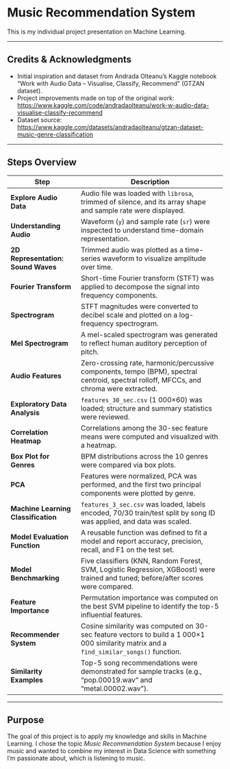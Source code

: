 # Music Recommendation System

This is my individual project presentation on Machine Learning.

---

## Credits & Acknowledgments

- Initial inspiration and dataset from Andrada Olteanu’s Kaggle notebook “Work with Audio Data – Visualise, Classify, Recommend” (GTZAN dataset).  
- Project improvements made on top of the original work:  
  https://www.kaggle.com/code/andradaolteanu/work-w-audio-data-visualise-classify-recommend  
- Dataset source:  
  https://www.kaggle.com/datasets/andradaolteanu/gtzan-dataset-music-genre-classification

---

## Steps Overview

| Step                                             | Description                                                                                                                         |
| ------------------------------------------------ | ----------------------------------------------------------------------------------------------------------------------------------- |
| **Explore Audio Data**                           | Audio file was loaded with `librosa`, trimmed of silence, and its array shape and sample rate were displayed.                      |
| **Understanding Audio**                          | Waveform (`y`) and sample rate (`sr`) were inspected to understand time-domain representation.                                      |
| **2D Representation: Sound Waves**               | Trimmed audio was plotted as a time-series waveform to visualize amplitude over time.                                               |
| **Fourier Transform**                            | Short-time Fourier transform (STFT) was applied to decompose the signal into frequency components.                                 |
| **Spectrogram**                                  | STFT magnitudes were converted to decibel scale and plotted on a log-frequency spectrogram.                                        |
| **Mel Spectrogram**                              | A mel-scaled spectrogram was generated to reflect human auditory perception of pitch.                                              |
| **Audio Features**                               | Zero-crossing rate, harmonic/percussive components, tempo (BPM), spectral centroid, spectral rolloff, MFCCs, and chroma were extracted. |
| **Exploratory Data Analysis**                    | `features_30_sec.csv` (1 000×60) was loaded; structure and summary statistics were reviewed.                                        |
| **Correlation Heatmap**                          | Correlations among the 30-sec feature means were computed and visualized with a heatmap.                                            |
| **Box Plot for Genres**                          | BPM distributions across the 10 genres were compared via box plots.                                                                 |
| **PCA**                                          | Features were normalized, PCA was performed, and the first two principal components were plotted by genre.                          |
| **Machine Learning Classification**              | `features_3_sec.csv` was loaded, labels encoded, 70/30 train/test split by song ID was applied, and data was scaled.                |
| **Model Evaluation Function**                    | A reusable function was defined to fit a model and report accuracy, precision, recall, and F1 on the test set.                      |
| **Model Benchmarking**                           | Five classifiers (KNN, Random Forest, SVM, Logistic Regression, XGBoost) were trained and tuned; before/after scores were compared. |
| **Feature Importance**                           | Permutation importance was computed on the best SVM pipeline to identify the top-5 influential features.                            |
| **Recommender System**                           | Cosine similarity was computed on 30-sec feature vectors to build a 1 000×1 000 similarity matrix and a `find_similar_songs()` function. |
| **Similarity Examples**                          | Top-5 song recommendations were demonstrated for sample tracks (e.g., “pop.00019.wav” and “metal.00002.wav”).                         |

---

## Purpose  
The goal of this project is to apply my knowledge and skills in Machine Learning. I chose the topic *Music Recommendation System* because I enjoy music and wanted to combine my interest in Data Science with something I’m passionate about, which is listening to music.
